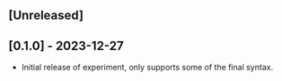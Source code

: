 ## [Unreleased]

## [0.1.0] - 2023-12-27

- Initial release of experiment, only supports some of the final syntax.
